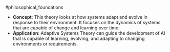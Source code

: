 #philosophical_foundations 
- **Concept**: This theory looks at how systems adapt and evolve in response to their environment. It focuses on the dynamics of systems that are capable of change and learning over time.
- **Application**: Adaptive Systems Theory can guide the development of AI that is capable of learning, evolving, and adapting to changing environments or requirements.